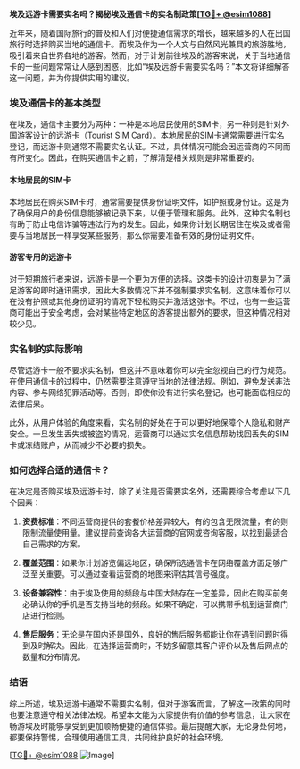 **埃及远游卡需要实名吗？揭秘埃及通信卡的实名制政策[[TG💪+ @esim1088](https://t.me/s/esim1088)]**

近年来，随着国际旅行的普及和人们对便捷通信需求的增长，越来越多的人在出国旅行时选择购买当地的通信卡。而埃及作为一个人文与自然风光兼具的旅游胜地，吸引着来自世界各地的游客。然而，对于计划前往埃及的游客来说，关于当地通信卡的一些问题常常让人感到困惑，比如“埃及远游卡需要实名吗？”本文将详细解答这一问题，并为你提供实用的建议。

### 埃及通信卡的基本类型

在埃及，通信卡主要分为两种：一种是本地居民使用的SIM卡，另一种则是针对外国游客设计的远游卡（Tourist SIM Card）。本地居民的SIM卡通常需要进行实名登记，而远游卡则通常不需要实名认证。不过，具体情况可能会因运营商的不同而有所变化。因此，在购买通信卡之前，了解清楚相关规则是非常重要的。

#### 本地居民的SIM卡

本地居民在购买SIM卡时，通常需要提供身份证明文件，如护照或身份证。这是为了确保用户的身份信息能够被记录下来，以便于管理和服务。此外，这种实名制也有助于防止电信诈骗等违法行为的发生。因此，如果你计划长期居住在埃及或者需要与当地居民一样享受某些服务，那么你需要准备有效的身份证明文件。

#### 游客专用的远游卡

对于短期旅行者来说，远游卡是一个更为方便的选择。这类卡的设计初衷是为了满足游客的即时通讯需求，因此大多数情况下并不强制要求实名制。这意味着你可以在没有护照或其他身份证明的情况下轻松购买并激活这张卡。不过，也有一些运营商可能出于安全考虑，会对某些特定地区的游客提出额外的要求，但这种情况相对较少见。

### 实名制的实际影响

尽管远游卡一般不要求实名制，但这并不意味着你可以完全忽视自己的行为规范。在使用通信卡的过程中，仍然需要注意遵守当地的法律法规。例如，避免发送非法内容、参与网络犯罪活动等。否则，即使你没有进行实名登记，也可能面临相应的法律后果。

此外，从用户体验的角度来看，实名制的好处在于可以更好地保障个人隐私和财产安全。一旦发生丢失或被盗的情况，运营商可以通过实名信息帮助找回丢失的SIM卡或冻结账户，从而减少不必要的损失。

### 如何选择合适的通信卡？

在决定是否购买埃及远游卡时，除了关注是否需要实名外，还需要综合考虑以下几个因素：

1. **资费标准**：不同运营商提供的套餐价格差异较大，有的包含无限流量，有的则限制流量使用量。建议提前查询各大运营商的官网或咨询客服，以找到最适合自己需求的方案。
   
2. **覆盖范围**：如果你计划游览偏远地区，确保所选通信卡在网络覆盖方面足够广泛至关重要。可以通过查看运营商的地图来评估其信号强度。

3. **设备兼容性**：由于埃及使用的频段与中国大陆存在一定差异，因此在购买前务必确认你的手机是否支持当地的频段。如果不确定，可以携带手机到运营商门店进行检测。

4. **售后服务**：无论是在国内还是国外，良好的售后服务都能让你在遇到问题时得到及时解决。因此，在选择运营商时，不妨多留意其客户评价以及售后网点的数量和分布情况。

### 结语

综上所述，埃及远游卡通常不需要实名制，但对于游客而言，了解这一政策的同时也要注意遵守相关法律法规。希望本文能为大家提供有价值的参考信息，让大家在畅游埃及时能够享受到更加顺畅便捷的通信体验。最后提醒大家，无论身处何地，都要保持警惕，合理使用通信工具，共同维护良好的社会环境。

[[TG💪+ @esim1088](https://t.me/s/esim1088) ![Image](https://i.postimg.cc/4NQfJmqS/Snipaste-2025-05-13-00-14-12.png)]